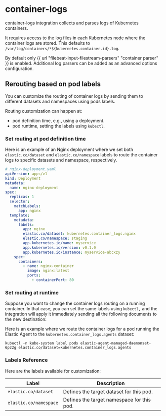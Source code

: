 # container-logs

container-logs integration collects and parses logs of Kubernetes containers.

It requires access to the log files in each Kubernetes node where the container logs are stored.
This defaults to `/var/log/containers/*${kubernetes.container.id}.log`.

By default only {{ url "filebeat-input-filestream-parsers" "container parser" }} is enabled. Additional log parsers can be added as an advanced options configuration.


## Rerouting based on pod labels

You can customize the routing of container logs by sending them to different datasets and namespaces using pods labels.

Routing customization can happen at:

- pod definition time, e.g., using a deployment.
- pod runtime, setting the labels using `kubectl`.


### Set routing at pod definition time

Here is an example of an Nginx deployment where we set both `elastic.co/dataset` and `elastic.co/namespace` labels to route the container logs to specific datasets and namespace, respectively.

```yaml
# nginx-deployment.yaml
apiVersion: apps/v1
kind: Deployment
metadata:
  name: nginx-deployment
spec:
  replicas: 1
  selector:
    matchLabels:
      app: nginx
  template:
    metadata:
      labels:
        app: nginx
        elastic.co/dataset: kubernetes.container_logs.nginx
        elastic.co/namespace: staging
        app.kubernetes.io/name: myservice
        app.kubernetes.io/version: v0.1.0
        app.kubernetes.io/instance: myservice-abcxzy
    spec:
      containers:
        - name: nginx-container
          image: nginx:latest
          ports:
            - containerPort: 80
```


### Set routing at runtime

Suppose you want to change the container logs routing on a running container. In that case, you can set the same labels using `kubectl,` and the integration will apply it immediately sending all the following documents to the new destination:

Here is an example where we route the container logs for a pod running the Elastic Agent to the `kubernetes.container_logs.agents` dataset:

```shell
kubectl -n kube-system label pods elastic-agent-managed-daemonset-6p22g elastic.co/dataset=kubernetes.container_logs.agents
```

### Labels Reference

Here are the labels available for customization:


| Label                  | Description                                  |
| ---------------------- | -------------------------------------------- |
| `elastic.co/dataset`   | Defines the target dataset for this pod. |
| `elastic.co/namespace` | Defines the target namespace for this pod.    |
